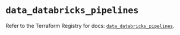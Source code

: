 # `data_databricks_pipelines`

Refer to the Terraform Registry for docs: [`data_databricks_pipelines`](https://registry.terraform.io/providers/databricks/databricks/1.37.1/docs/data-sources/pipelines).
